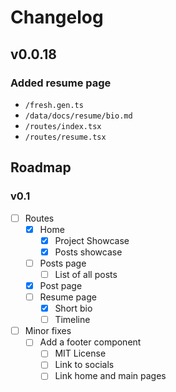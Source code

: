 # Changelog

## v0.0.18

### Added resume page
  - `/fresh.gen.ts`
  - `/data/docs/resume/bio.md`
  - `/routes/index.tsx`
  - `/routes/resume.tsx`

## Roadmap

### v0.1

- [ ] Routes
  - [x] Home
    - [x] Project Showcase
    - [x] Posts showcase
  - [ ] Posts page
    - [ ] List of all posts
  - [x] Post page
  - [ ] Resume page
    - [x] Short bio
    - [ ] Timeline
- [ ] Minor fixes
  - [ ] Add a footer component
    - [ ] MIT License
    - [ ] Link to socials
    - [ ] Link home and main pages
